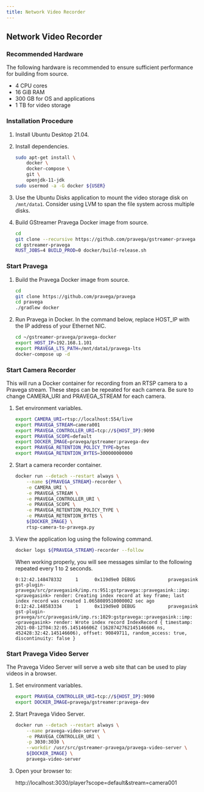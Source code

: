 ```yaml
---
title: Network Video Recorder
---
```


<!--
Copyright (c) Dell Inc., or its subsidiaries. All Rights Reserved.

Licensed under the Apache License, Version 2.0 (the "License");
you may not use this file except in compliance with the License.
You may obtain a copy of the License at

    http://www.apache.org/licenses/LICENSE-2.0
-->

## Network Video Recorder

### Recommended Hardware

The following hardware is recommended to ensure sufficient performance for building from source.

- 4 CPU cores
- 16 GiB RAM
- 300 GB for OS and applications
- 1 TB for video storage

### Installation Procedure

1. Install Ubuntu Desktop 21.04.

2. Install dependencies.

    ```bash
    sudo apt-get install \
        docker \
        docker-compose \
        git \
        openjdk-11-jdk
    sudo usermod -a -G docker ${USER}
    ```

3. Use the Ubuntu Disks application to mount the video storage disk on `/mnt/data1`.
   Consider using LVM to span the file system across multiple disks.

4. Build GStreamer Pravega Docker image from source.

    ```bash
    cd
    git clone --recursive https://github.com/pravega/gstreamer-pravega
    cd gstreamer-pravega
    RUST_JOBS=4 BUILD_PROD=0 docker/build-release.sh
    ```

### Start Pravega

1. Build the Pravega Docker image from source.

    ```bash
    cd
    git clone https://github.com/pravega/pravega
    cd pravega
    ./gradlew docker
    ```

2. Run Pravega in Docker.
   In the command below, replace HOST_IP with the IP address of your Ethernet NIC.

    ```bash
    cd ~/gstreamer-pravega/pravega-docker
    export HOST_IP=192.168.1.101
    export PRAVEGA_LTS_PATH=/mnt/data1/pravega-lts
    docker-compose up -d
    ```

### Start Camera Recorder

This will run a Docker container for recording from an RTSP camera to a Pravega stream.
These steps can be repeated for each camera.
Be sure to change CAMERA_URI and PRAVEGA_STREAM for each camera.

1. Set environment variables.

    ```bash
    export CAMERA_URI=rtsp://localhost:554/live
    export PRAVEGA_STREAM=camera001
    export PRAVEGA_CONTROLLER_URI=tcp://${HOST_IP}:9090
    export PRAVEGA_SCOPE=default
    export DOCKER_IMAGE=pravega/gstreamer:pravega-dev
    export PRAVEGA_RETENTION_POLICY_TYPE=bytes
    export PRAVEGA_RETENTION_BYTES=300000000000
    ```

2. Start a camera recorder container.

    ```bash
    docker run --detach --restart always \
        --name ${PRAVEGA_STREAM}-recorder \
        -e CAMERA_URI \
        -e PRAVEGA_STREAM \
        -e PRAVEGA_CONTROLLER_URI \
        -e PRAVEGA_SCOPE \
        -e PRAVEGA_RETENTION_POLICY_TYPE \
        -e PRAVEGA_RETENTION_BYTES \
        ${DOCKER_IMAGE} \
        rtsp-camera-to-pravega.py
    ```

3. View the application log using the following command.

    ```bash
    docker logs ${PRAVEGA_STREAM}-recorder --follow
    ```

    When working properly, you will see messages similar to the following repeated every 1 to 2 seconds.

    ```
    0:12:42.148478332     1      0x119d9e0 DEBUG            pravegasink gst-plugin-pravega/src/pravegasink/imp.rs:951:gstpravega::pravegasink::imp:<pravegasink> render: Creating index record at key frame; last index record was created 1.0658089510000002 sec ago
    0:12:42.148583334     1      0x119d9e0 DEBUG            pravegasink gst-plugin-pravega/src/pravegasink/imp.rs:1029:gstpravega::pravegasink::imp:<pravegasink> render: Wrote index record IndexRecord { timestamp: 2021-08-12T04:32:05.145146606Z (1628742762145146606 ns, 452428:32:42.145146606), offset: 90849711, random_access: true, discontinuity: false }
    ```

### Start Pravega Video Server

The Pravega Video Server will serve a web site that can be used to play videos in a browser.

1. Set environment variables.

    ```bash
    export PRAVEGA_CONTROLLER_URI=tcp://${HOST_IP}:9090
    export DOCKER_IMAGE=pravega/gstreamer:pravega-dev

2. Start Pravega Video Server.

    ```bash
    docker run --detach --restart always \
        --name pravega-video-server \
        -e PRAVEGA_CONTROLLER_URI \
        -p 3030:3030 \
        --workdir /usr/src/gstreamer-pravega/pravega-video-server \
        ${DOCKER_IMAGE} \
        pravega-video-server
    ```

3. Open your browser to:

   http://localhost:3030/player?scope=default&stream=camera001
